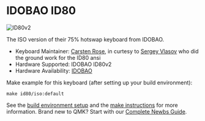 # IDOBAO ID80

![ID80v2](https://cdn.shopifycdn.net/s/files/1/0382/1348/4675/files/04_5320849f-7c43-4b8d-ad05-56f1bb1fc13e.jpg?v=1596417178)

The ISO version of their 75% hotswap keyboard from IDOBAO.

* Keyboard Maintainer: [Carsten Rose](https://github.com/cwr10010), in curtesy to [Sergey Vlasov](https://github.com/sigprof) who did the ground work for the ID80 ansi
* Hardware Supported: IDOBAO ID80v2
* Hardware Availability: [IDOBAO](https://www.idobao.net/products/idobao-id80v2-75-hot-swappable-mechanical-keyboard-kit)

Make example for this keyboard (after setting up your build environment):

    make id80/iso:default

See the [build environment setup](https://docs.qmk.fm/#/getting_started_build_tools) and the [make instructions](https://docs.qmk.fm/#/getting_started_make_guide) for more information. Brand new to QMK? Start with our [Complete Newbs Guide](https://docs.qmk.fm/#/newbs).
